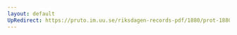 ```yaml
---
layout: default
UpRedirect: https://pruto.im.uu.se/riksdagen-records-pdf/1880/prot-1880--fk--006/prot-1880--fk--006_003.pdf
---
```


